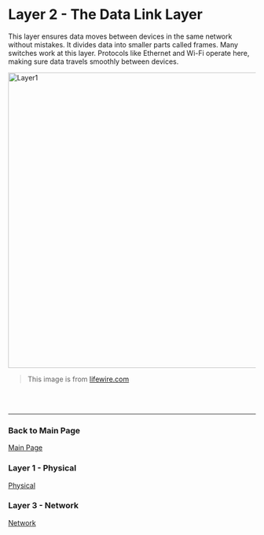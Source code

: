 # Layer 2 - The Data Link Layer

This layer ensures data moves between devices in the same network without mistakes. It divides data into smaller parts called frames. Many switches work at this layer. Protocols like Ethernet and Wi-Fi operate here, making sure data travels smoothly between devices.


<img src= "https://www.lifewire.com/thmb/vya81bgeuHx5D3c2fbM6zvxK838=/750x0/filters:no_upscale():max_bytes(150000):strip_icc():format(webp)/layers-of-the-osi-model-illustrated-818017-finalv1-3-ct-9d3e1bf44a554e3db31f706201fc69f6.png" alt="Layer1" width="600" />

> This image is from [lifewire.com](https://www.lifewire.com/layers-of-the-osi-model-illustrated-818017)
 <br>
 <br>
 
---
### Back to Main Page
[Main Page](README.md)
### Layer 1 - Physical
[Physical](physical.md)
### Layer 3 - Network
[Network](network.md)

